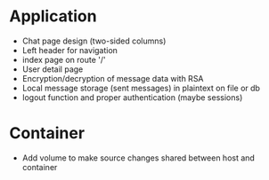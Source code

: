 # Application
- Chat page design (two-sided columns)
- Left header for navigation
- index page on route '/'
- User detail page
- Encryption/decryption of message data with RSA
- Local message storage (sent messages) in plaintext on file or db
- logout function and proper authentication (maybe sessions)
# Container
- Add volume to make source changes shared between host and container
